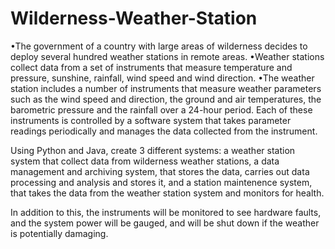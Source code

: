 # Wilderness-Weather-Station
•The government of a country with large areas of wilderness decides to deploy several hundred weather stations in remote areas. 
•Weather stations collect data from a set of instruments that measure temperature and pressure, sunshine, rainfall, wind speed and wind direction.
•The weather station includes a number of instruments that measure weather parameters such as the wind speed and direction, the ground and air temperatures, the barometric pressure and the rainfall over a 24-hour period. 
Each of these instruments is controlled by a software system that takes parameter readings periodically and manages the data collected from the instrument.

Using Python and Java, create 3 different systems: a weather station system that collect data from wilderness weather stations, a data management and archiving system, that stores the data, carries out data processing and analysis and stores it, and a station maintenence system, that takes the data from the weather station system and monitors for health.

In addition to this, the instruments will be monitored to see hardware faults, and the system power will be gauged, and will be shut down if the weather is potentially damaging.
